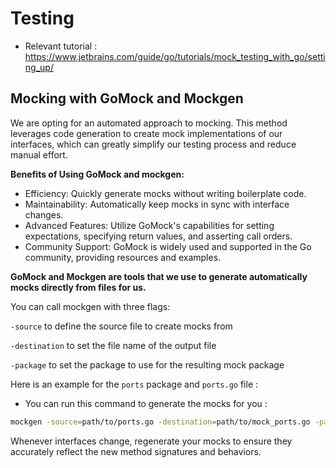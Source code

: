 # Testing

* Relevant tutorial : https://www.jetbrains.com/guide/go/tutorials/mock_testing_with_go/setting_up/
 
## Mocking with GoMock and Mockgen
We are opting for an automated approach to mocking. This method leverages code generation to create mock implementations of our interfaces, which can greatly simplify our testing process and reduce manual effort.

**Benefits of Using GoMock and mockgen:**

* Efficiency: Quickly generate mocks without writing boilerplate code.
* Maintainability: Automatically keep mocks in sync with interface changes.
* Advanced Features: Utilize GoMock's capabilities for setting expectations, specifying return values, and asserting call orders.
* Community Support: GoMock is widely used and supported in the Go community, providing resources and examples.

**GoMock and Mockgen are tools that we use to generate automatically mocks directly from files for us.**

You can call mockgen with three flags:

`-source` to define the source file to create mocks from

`-destination` to set the file name of the output file

`-package` to set the package to use for the resulting mock package

Here is an example for the `ports` package and `ports.go` file :

* You can run this command to generate the mocks for you :

```bash 
mockgen -source=path/to/ports.go -destination=path/to/mock_ports.go -package=path/to/mocks
```

Whenever interfaces change, regenerate your mocks to ensure they accurately reflect the new method signatures and behaviors.